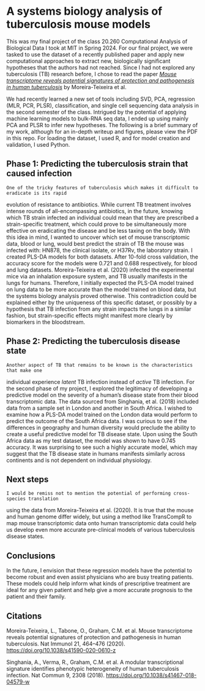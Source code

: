 # A systems biology analysis of tuberculosis mouse models

This was my final project of the class 20.260 Computational Analysis of Biological Data I took at MIT in Spring 2024.
For our final project, we were tasked to use the dataset of a recently published paper and apply new computational
approaches to extract new, biologically significant hypotheses that the authors had not reached. Since I had not explored any 
tuberculosis (TB) research before, I chose to read the paper [*Mouse transcriptome reveals potential signatures of protection and pathogenesis in human tuberculosis*](https://doi.org/10.1038/s41590-020-0610-z) by Moreira-Teixeira et al. 

We had recently learned a new set of tools including SVD, PCA, regression (MLR, PCR, PLSR), classification, and single cell sequencing data analysis in the second semester of the class.
Intrigued by the potential of applying machine learning models to bulk-RNA seq data, I ended up using mainly PCA and PLSR to infer new hypotheses. The following is a brief summary of my work, although for an in-depth writeup and figures, please view the PDF in this repo. For loading the dataset, I used R,
and for model creation and validation, I used Python.

## Phase 1: Predicting the tuberculosis strain that caused infection

    One of the tricky features of tuberculosis which makes it difficult to eradicate is its rapid
evolution of resistance to antibiotics. While current TB treatment involves intense rounds of
all-encompassing antibiotics, in the future, knowing which TB strain infected an individual could
mean that they are prescribed a strain-specific treatment, which could prove to be simultaneously
more effective on eradicating the disease and be less taxing on the body. With this idea in mind, I
wanted to uncover which set of mouse transcriptomic data, blood or lung, would best predict the
strain of TB the mouse was infected with: HN878, the clinical isolate, or H37Rv, the laboratory
strain. 
    I created PLS-DA models for both datasets. After 10-fold cross validation, the accuracy score for the models were 0.721 and 0.688 respectively, 
for blood and lung datasets.
    Moreira-Teixeira et al. (2020) infected the experimental mice via an inhalation exposure system, and TB usually manifests in the lungs for
humans. Therefore, I initially expected the PLS-DA model trained on lung data to be more accurate than
the model trained on blood data, but the systems biology analysis proved otherwise. This
contradiction could be explained either by the uniqueness of this specific dataset, or possibly by
a hypothesis that TB infection from any strain impacts the lungs in a similar fashion, but
strain-specific effects might manifest more clearly by biomarkers in the bloodstream.

## Phase 2: Predicting the tuberculosis disease state

    Another aspect of TB that remains to be known is the characteristics that make one
individual experience *latent* TB infection instead of *active* TB infection. For the second phase of
my project, I explored the legitimacy of developing a predictive model on the severity of a
human’s disease state from their blood transcriptomic data. The data sourced from Singhania, et
al. (2018) included data from a sample set in London and another in South Africa.
    I wished to examine how a PLS-DA model trained on the London data would perform to predict
the outcome of the South Africa data. I was curious to see if the differences in geography and
human diversity would preclude the ability to create a useful predictive model for TB disease
state. 
    Upon using the South Africa data as my test
dataset, the model was shown to have 0.745 accuracy. It was surprising to see such a highly accurate model, which may suggest that the TB disease
state in humans manifests similarly across continents and is not dependent on individual
physiology.

## Next steps

    I would be remiss not to mention the potential of performing cross-species translation
using the data from Moreira-Teixeira et al. (2020). It is true that the mouse and human genome
differ widely, but using a method like TransCompR to map mouse transcriptomic data onto
human transcriptomic data could help us develop even more accurate pre-clinical models of
various tuberculosis disease states.

## Conclusions

In the future, I envision that these regression models have the potential to become robust
and even assist physicians who are busy treating patients. These models could help inform what
kinds of prescriptive treatment are ideal for any given patient and help give a more accurate
prognosis to the patient and their family. 

## Citations

Moreira-Teixeira, L., Tabone, O., Graham, C.M. et al. Mouse transcriptome reveals potential
signatures of protection and pathogenesis in human tuberculosis. Nat Immunol 21,
464–476 (2020). https://doi.org/10.1038/s41590-020-0610-z

Singhania, A., Verma, R., Graham, C.M. et al. A modular transcriptional signature identifies
phenotypic heterogeneity of human tuberculosis infection. Nat Commun 9, 2308 (2018).
https://doi.org/10.1038/s41467-018-04579-w